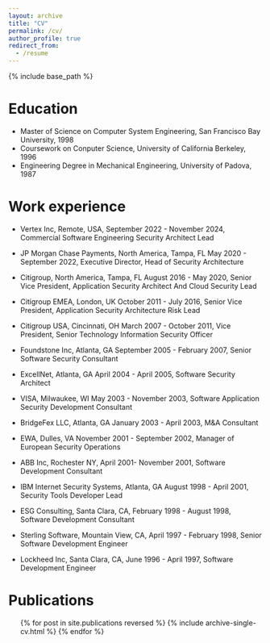 ```yaml
---
layout: archive
title: "CV"
permalink: /cv/
author_profile: true
redirect_from:
  - /resume
---
```


{% include base_path %}

Education
======
* Master of Science on Computer System Engineering, San Francisco Bay University, 1998
* Coursework on Conputer Science, University of California Berkeley, 1996
* Engineering Degree in Mechanical Engineering, University of Padova, 1987

Work experience
======

* Vertex Inc, Remote, USA, September 2022 - November 2024, Commercial Software Engineering Security Architect Lead

* JP Morgan Chase Payments, North America, Tampa, FL 	May 2020 - September 2022, Executive Director, Head of Security Architecture

* Citigroup, North America, Tampa, FL 	August 2016 - May 2020, Senior Vice President, Application Security Architect And Cloud Security Lead

* Citigroup EMEA, London, UK 	October 2011 - July 2016, Senior Vice President, Application Security Architecture Risk Lead 

* Citigroup USA, Cincinnati, OH 	March 2007 - October 2011, Vice President, Senior Technology Information Security Officer

* Foundstone Inc, Atlanta, GA September 2005 - February 2007, Senior Software Security Consultant

* ExcellNet, Atlanta, GA April 2004 - April 2005, Software Security Architect

* VISA, Milwaukee, WI May 2003 - November 2003, Software Application Security Development Consultant

* BridgeFex LLC, Atlanta, GA January 2003 - April 2003, M&A Consultant

* EWA, Dulles, VA November 2001 - September 2002, Manager of European Security Operations

* ABB Inc, Rochester NY, April 2001- November 2001, Software Development Consultant

* IBM Internet Security Systems, Atlanta, GA August 1998 - April 2001, Security Tools Developer Lead

* ESG Consulting, Santa Clara, CA, February 1998 - August 1998, Software Development Consultant

* Sterling Software, Mountain View, CA, April 1997 - February 1998, Senior Software Development Engineer

* Lockheed Inc, Santa Clara, CA, June 1996 - April 1997, Software Development Engineer
  

Publications
======
  <ul>{% for post in site.publications reversed %}
    {% include archive-single-cv.html %}
  {% endfor %}</ul>


